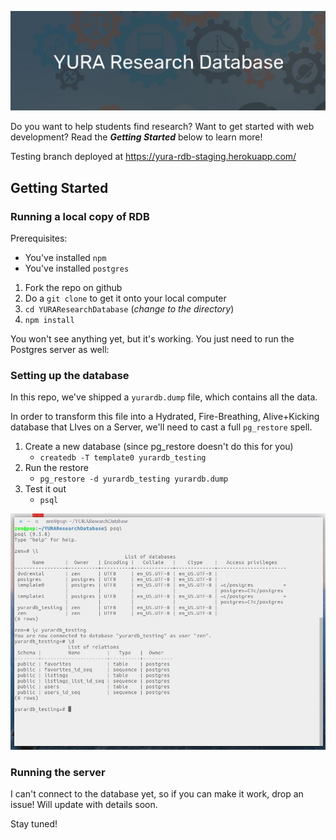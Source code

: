 ![banner](/assets/banner.jpg)


Do you want to help students find research? Want to get started with web development? Read the ***Getting Started*** below to learn more!

Testing branch deployed at https://yura-rdb-staging.herokuapp.com/

## Getting Started

### Running a local copy of RDB

Prerequisites:
- You've installed `npm`
- You've installed `postgres`

1) Fork the repo on github
2) Do a ` git clone ` to get it onto your local computer
3) `cd YURAResearchDatabase` (*change to the directory*)
4) `npm install`

You won't see anything yet, but it's working. You just need to run the Postgres server as well:

### Setting up the database
In this repo, we've shipped a `yurardb.dump` file, which contains all the data.

In order to transform this file into a Hydrated, Fire-Breathing, Alive+Kicking database that LIves on a Server, we'll need to cast a full `pg_restore` spell.

1) Create a new database (since pg_restore doesn't do this for you)
    -  `createdb -T template0 yurardb_testing`
2) Run the restore
    - `pg_restore -d yurardb_testing yurardb.dump`
3) Test it out
    - `psql`

![psql session](/assets/psql_session1.jpg)

### Running the server
I can't connect to the database yet, so if you can make it work, drop an issue! Will update with details soon.

Stay tuned!
